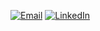 [![Email](https://img.shields.io/badge/Email-KarlThimm3%40icloud.com-red?style=for-the-badge&logo=email)](mailto:KarlThimm3@icloud.com)
[![LinkedIn](https://img.shields.io/badge/LinkedIn-Karl%20Thimm-blue?style=for-the-badge&logo=linkedin)](https://www.linkedin.com/in/karl-thimm-aab780252/)



